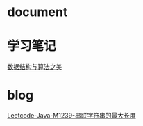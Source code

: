 # document



# 学习笔记

[数据结构与算法之美](学习笔记/数据结构与算法之美.md)

# blog

[Leetcode-Java-M1239-串联字符串的最大长度](blog/Leetcode-Java-M1239-串联字符串的最大长度.md)
